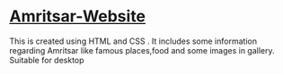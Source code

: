 # <a href="https://gagandhillon013.github.io/Amritsar-Website/">Amritsar-Website</a>
This is created using HTML and CSS . It includes some information regarding  Amritsar like famous places,food and some images in gallery.
Suitable for desktop
